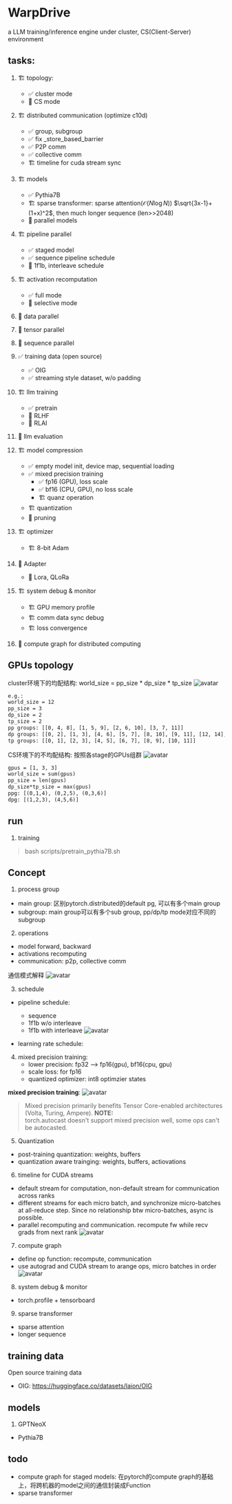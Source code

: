 # WarpDrive
a LLM training/inference engine under cluster, CS(Client-Server) environment

## tasks:
1. :building_construction: topology:
	- :white_check_mark: cluster mode
	- :stop_sign: CS mode
2. :building_construction: distributed communication (optimize c10d)
	- :white_check_mark: group, subgroup
	- :white_check_mark: fix _store_based_barrier
	- :white_check_mark: P2P comm
	- :white_check_mark: collective comm
	- :building_construction: timeline for cuda stream sync
3. :building_construction: models
	- :white_check_mark: Pythia7B
	- :building_construction: sparse transformer: sparse attention($\mathcal{O}(N\log{N})$) $`\sqrt{3x-1}+(1+x)^2`$, then much longer sequence (len>>2048)
	- :stop_sign: parallel models
4. :building_construction: pipeline parallel 
	- :white_check_mark: staged model
	- :white_check_mark: sequence pipeline schedule
	- :stop_sign: 1f1b, interleave schedule
5. :building_construction: activation recomputation
	- :white_check_mark: full mode
	- :stop_sign: selective mode
6. :stop_sign: data parallel
7. :stop_sign: tensor parallel
8. :stop_sign: sequence parallel
9. :white_check_mark: training data (open source)
	- :white_check_mark: OIG
	- :white_check_mark: streaming style dataset, w/o padding
10. :building_construction: llm training
	- :white_check_mark: pretrain
	- :stop_sign: RLHF
	- :stop_sign: RLAI
11. :stop_sign: llm evaluation
12. :building_construction: model compression
	- :white_check_mark: empty model init, device map, sequential loading
	- :white_check_mark: mixed precision training
		- :white_check_mark: fp16 (GPU), loss scale
		- :white_check_mark: bf16 (CPU, GPU), no loss scale
		- :building_construction: quanz operation
	- :building_construction: quantization
	- :stop_sign: pruning
13. :building_construction: optimizer
	- :building_construction: 8-bit Adam

14. :stop_sign: Adapter
	- :stop_sign: Lora, QLoRa

15. :building_construction: system debug & monitor
	- :building_construction: GPU memory profile
	- :building_construction: comm data sync debug
	- :building_construction: loss convergence

16. :stop_sign: compute graph for distributed computing


## GPUs topology
cluster环境下的均配结构: world_size = pp_size * dp_size * tp_size
![avatar](./docs/imgs/3D.jpg)

```xml
e.g.: 
world_size = 12
pp_size = 3
dp_size = 2
tp_size = 2
pp groups: [[0, 4, 8], [1, 5, 9], [2, 6, 10], [3, 7, 11]]
dp groups: [[0, 2], [1, 3], [4, 6], [5, 7], [8, 10], [9, 11], [12, 14], [13, 15]]
tp groups: [[0, 1], [2, 3], [4, 5], [6, 7], [8, 9], [10, 11]]
```


CS环境下的不均配结构: 按照各stage的GPUs组群
![avatar](./docs/imgs/hetero.jpg)
```xml
gpus = [1, 3, 3]
world_size = sum(gpus)
pp_size = len(gpus)
dp_size*tp_size = max(gpus)
ppg: [(0,1,4), (0,2,5), (0,3,6)]
dpg: [(1,2,3), (4,5,6)]
```
## run
1. training
> bash scripts/pretrain_pythia7B.sh


## Concept
1. process group
- main group: 区别pytorch.distributed的default pg, 可以有多个main group
- subgroup: main group可以有多个sub group, pp/dp/tp mode对应不同的subgroup

2. operations
- model forward, backward
- activations recomputing
- communication: p2p, collective comm

通信模式解释
![avatar](./docs/imgs/collective_comm.jpg)


3. schedule
- pipeline schedule: 
	- sequence 
	- 1f1b w/o interleave
	- 1f1b with interleave
	![avatar](./docs/imgs/pipeline_schedule.jpg)

- learning rate schedule:


4. mixed precision training: 
	- lower precision: fp32 --> fp16(gpu), bf16(cpu, gpu)
	- scale loss: for fp16
	- quantized optimizer: int8 optimzier states

**mixed precision training**: 
![avatar](./docs/imgs/mixed_precision_training.jpg)

> Mixed precision primarily benefits Tensor Core-enabled architectures (Volta, Turing, Ampere). 
**NOTE:**   
torch.autocast doesn't support mixed precision well, some ops can't be autocasted. 


5. Quantization
- post-training quantization: weights, buffers
- quantization aware trainging: weights, buffers, actiovations

6. timeline for CUDA streams  
- default stream for computation, non-default stream for communication across ranks
- different streams for each micro batch, and synchronize micro-batches at all-reduce step. Since no relationship btw micro-batches, async is possible.
- parallel recomputing and communication. recompute fw while recv grads from next rank
![avatar](./docs/imgs/timeline.jpg)

7. compute graph
- define op function: recompute, communication
- use autograd and CUDA stream to arange ops, micro batches in order
![avatar](./docs/imgs/compute_graph.jpg)

8. system debug & monitor
- torch.profile + tensorboard

9. sparse transformer
- sparse attention
- longer sequence 


## training data
Open source training data
- OIG: https://huggingface.co/datasets/laion/OIG


## models
1. GPTNeoX
- Pythia7B


## todo
- compute graph for staged models: 在pytorch的compute graph的基础上，将跨机器的model之间的通信封装成Function
- sparse transformer

